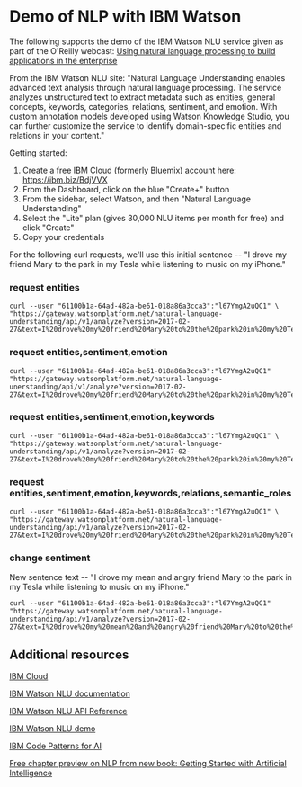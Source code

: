 # Demo of NLP with IBM Watson

The following supports the demo of the IBM Watson NLU service given as part of the O'Reilly webcast: [Using natural language processing to build applications in the enterprise](http://www.oreilly.com/pub/e/3919)

From the IBM Watson NLU site:
"Natural Language Understanding enables advanced text analysis through natural language processing. The service analyzes unstructured text to extract metadata such as entities, general concepts, keywords, categories, relations, sentiment, and emotion. With custom annotation models developed using Watson Knowledge Studio, you can further customize the service to identify domain-specific entities and relations in your content."

Getting started: 

1. Create a free IBM Cloud (formerly Bluemix) account here: https://ibm.biz/BdjVVX
2. From the Dashboard, click on the blue "Create+" button
3. From the sidebar, select Watson, and then "Natural Language Understanding"
4. Select the "Lite" plan (gives 30,000 NLU items per month for free) and click "Create"
5. Copy your credentials


For the following curl requests, we'll use this initial sentence -- "I drove my friend Mary to the park in my Tesla while listening to music on my iPhone."

### request entities
```shell
curl --user "61100b1a-64ad-482a-be61-018a86a3cca3":"l67YmgA2uQC1" \
"https://gateway.watsonplatform.net/natural-language-understanding/api/v1/analyze?version=2017-02-27&text=I%20drove%20my%20friend%20Mary%20to%20the%20park%20in%20my%20Tesla%20while%20listening%20to%20music%20on%20my%20iPhone.&features=entities"
```

### request entities,sentiment,emotion
```
curl --user "61100b1a-64ad-482a-be61-018a86a3cca3":"l67YmgA2uQC1" "https://gateway.watsonplatform.net/natural-language-unerstanding/api/v1/analyze?version=2017-02-27&text=I%20drove%20my%20friend%20Mary%20to%20the%20park%20in%20my%20Tesla%20while%20listening%20to%20music%20on%20my%20iPhone.&features=entities,sentiment,emotion"
```

### request entities,sentiment,emotion,keywords
```
curl --user "61100b1a-64ad-482a-be61-018a86a3cca3":"l67YmgA2uQC1" \
"https://gateway.watsonplatform.net/natural-language-understanding/api/v1/analyze?version=2017-02-27&text=I%20drove%20my%20friend%20Mary%20to%20the%20park%20in%20my%20Tesla%20while%20listening%20to%20music%20on%20my%20iPhone.&features=entities,sentiment,emotion,keywords"
```

### request entities,sentiment,emotion,keywords,relations,semantic_roles
```
curl --user "61100b1a-64ad-482a-be61-018a86a3cca3":"l67YmgA2uQC1" \
"https://gateway.watsonplatform.net/natural-language-understanding/api/v1/analyze?version=2017-02-27&text=I%20drove%20my%20friend%20Mary%20to%20the%20park%20in%20my%20Tesla%20while%20listening%20to%20music%20on%20my%20iPhone.&features=entities,sentiment,emotion,keywords,relations,semantic_roles"
```

### change sentiment
New sentence text -- "I drove my mean and angry friend Mary to the park in my Tesla while listening to music on my iPhone."
```
curl --user "61100b1a-64ad-482a-be61-018a86a3cca3":"l67YmgA2uQC1" "https://gateway.watsonplatform.net/natural-language-understanding/api/v1/analyze?version=2017-02-27&text=I%20drove%20my%20mean%20and%20angry%20friend%20Mary%20to%20the%20park%20in%20my%20Tesla%20while%20listening%20to%20music%20on%20my%20iPhone.&features=entities,sentiment,emotion"
```

## Additional resources
[IBM Cloud](https://ibm.biz/BdjVVX)

[IBM Watson NLU documentation](https://console.bluemix.net/docs/services/natural-language-understanding/getting-started.html#getting-started-tutorial)

[IBM Watson NLU API Reference](https://www.ibm.com/watson/developercloud/natural-language-understanding/api/v1/)

[IBM Watson NLU demo](https://natural-language-understanding-demo.mybluemix.net/)

[IBM Code Patterns for AI](https://developer.ibm.com/code/technologies/artificial-intelligence/)

[Free chapter preview on NLP from new book: Getting Started with Artificial Intelligence](http://ibm.biz/aiebooknlp)
